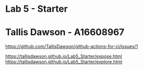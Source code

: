 # Lab 5 - Starter
# Tallis Dawson - A16608967


https://github.com/TallisDawson/github-actions-for-ci/issues/1


https://tallisdawson.github.io/Lab5_Starter/expose.html
https://tallisdawson.github.io/Lab5_Starter/explore.html
